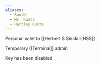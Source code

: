 ```yaml
---
aliases:
  - RuotH
  - Mr. Ruota
  - Hartley Ruota
---
```

Personal valet to [[Herbert S Sinclair|HSS]]

Temporary [[Terminal]] admin

Key has been disabled